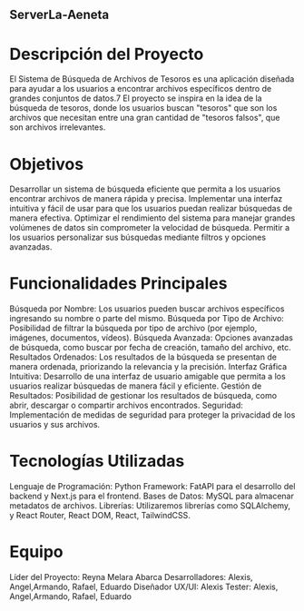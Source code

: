 ## ServerLa-Aeneta
# Descripción del Proyecto
El Sistema de Búsqueda de Archivos de Tesoros es una aplicación diseñada para ayudar a los usuarios a encontrar archivos específicos dentro de grandes conjuntos de datos.7
El proyecto se inspira en la idea de la búsqueda de tesoros, donde los usuarios buscan "tesoros" que son los archivos que necesitan entre una gran cantidad de "tesoros falsos", que son archivos irrelevantes.

# Objetivos
Desarrollar un sistema de búsqueda eficiente que permita a los usuarios encontrar archivos de manera rápida y precisa.
Implementar una interfaz intuitiva y fácil de usar para que los usuarios puedan realizar búsquedas de manera efectiva.
Optimizar el rendimiento del sistema para manejar grandes volúmenes de datos sin comprometer la velocidad de búsqueda.
Permitir a los usuarios personalizar sus búsquedas mediante filtros y opciones avanzadas.

# Funcionalidades Principales
Búsqueda por Nombre: Los usuarios pueden buscar archivos específicos ingresando su nombre o parte del mismo.
Búsqueda por Tipo de Archivo: Posibilidad de filtrar la búsqueda por tipo de archivo (por ejemplo, imágenes, documentos, vídeos).
Búsqueda Avanzada: Opciones avanzadas de búsqueda, como buscar por fecha de creación, tamaño del archivo, etc.
Resultados Ordenados: Los resultados de la búsqueda se presentan de manera ordenada, priorizando la relevancia y la precisión.
Interfaz Gráfica Intuitiva: Desarrollo de una interfaz de usuario amigable que permita a los usuarios realizar búsquedas de manera fácil y eficiente.
Gestión de Resultados: Posibilidad de gestionar los resultados de búsqueda, como abrir, descargar o compartir archivos encontrados.
Seguridad: Implementación de medidas de seguridad para proteger la privacidad de los usuarios y sus archivos.

# Tecnologías Utilizadas
Lenguaje de Programación: Python
Framework: FatAPI para el desarrollo del backend y Next.js para el frontend.
Bases de Datos: MySQL para almacenar metadatos de archivos.
Librerías: Utilizaremos librerías como SQLAlchemy, y React Router, React DOM, React, TailwindCSS.


# Equipo
Líder del Proyecto: Reyna Melara Abarca
Desarrolladores: Alexis, Angel,Armando, Rafael, Eduardo
Diseñador UX/UI: Alexis
Tester: Alexis, Angel,Armando, Rafael, Eduardo
